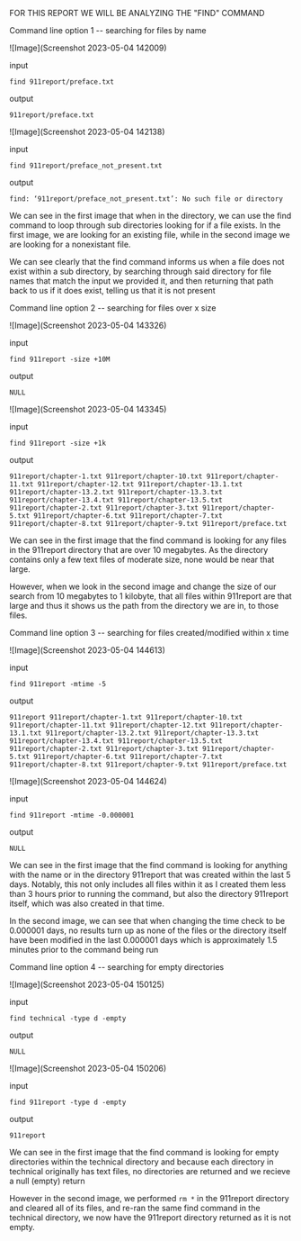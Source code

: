 FOR THIS REPORT WE WILL BE ANALYZING THE "FIND" COMMAND

Command line option 1 -- searching for files by name

![Image](Screenshot 2023-05-04 142009)

input

`find 911report/preface.txt`

output

`911report/preface.txt`

![Image](Screenshot 2023-05-04 142138)

input

`find 911report/preface_not_present.txt`

output

`find: ‘911report/preface_not_present.txt’: No such file or directory`

We can see in the first image that when in the directory, we can use the find command to loop through sub directories looking for if a file exists.  In the first image, we are looking for an existing file, while in the second image we are looking for a nonexistant file.  

We can see clearly that the find command informs us when a file does not exist within a sub directory, by searching through said directory for file names that match the input we provided it, and then returning that path back to us if it does exist, telling us that it is not present

Command line option 2 -- searching for files over x size

![Image](Screenshot 2023-05-04 143326)

input

`find 911report -size +10M`

output

`NULL`

![Image](Screenshot 2023-05-04 143345)

input

`find 911report -size +1k`

output

`911report/chapter-1.txt
911report/chapter-10.txt
911report/chapter-11.txt
911report/chapter-12.txt
911report/chapter-13.1.txt
911report/chapter-13.2.txt
911report/chapter-13.3.txt
911report/chapter-13.4.txt
911report/chapter-13.5.txt
911report/chapter-2.txt
911report/chapter-3.txt
911report/chapter-5.txt
911report/chapter-6.txt
911report/chapter-7.txt
911report/chapter-8.txt
911report/chapter-9.txt
911report/preface.txt`

We can see in the first image that the find command is looking for any files in the 911report directory that are over 10 megabytes.  As the directory contains only a few text files of moderate size, none would be near that large.

However, when we look in the second image and change the size of our search from 10 megabytes to 1 kilobyte, that all files within 911report are that large and thus it shows us the path from the directory we are in, to those files.

Command line option 3 -- searching for files created/modified within x time

![Image](Screenshot 2023-05-04 144613)

input

`find 911report -mtime -5`

output

`911report
911report/chapter-1.txt
911report/chapter-10.txt
911report/chapter-11.txt
911report/chapter-12.txt
911report/chapter-13.1.txt
911report/chapter-13.2.txt
911report/chapter-13.3.txt
911report/chapter-13.4.txt
911report/chapter-13.5.txt
911report/chapter-2.txt
911report/chapter-3.txt
911report/chapter-5.txt
911report/chapter-6.txt
911report/chapter-7.txt
911report/chapter-8.txt
911report/chapter-9.txt
911report/preface.txt`

![Image](Screenshot 2023-05-04 144624)

input 

`find 911report -mtime -0.000001`

output

`NULL`

We can see in the first image that the find command is looking for anything with the name or in the directory 911report that was created within the last 5 days.  Notably, this not only includes all files within it as I created them less than 3 hours prior to running the command, but also the directory 911report itself, which was also created in that time.

In the second image, we can see that when changing the time check to be 0.000001 days, no results turn up as none of the files or the directory itself have been modified in the last 0.000001 days which is approximately 1.5 minutes prior to the command being run

Command line option 4 -- searching for empty directories

![Image](Screenshot 2023-05-04 150125)

input

`find technical -type d -empty`

output

`NULL`

![Image](Screenshot 2023-05-04 150206)

input

`find 911report -type d -empty`

output

`911report`

We can see in the first image that the find command is looking for empty directories within the technical directory and because each directory in technical originally has text files, no directories are returned and we recieve a null (empty) return

However in the second image, we performed `rm *` in the 911report directory and cleared all of its files, and re-ran the same find command in the technical directory, we now have the 911report directory returned as it is not empty.  
